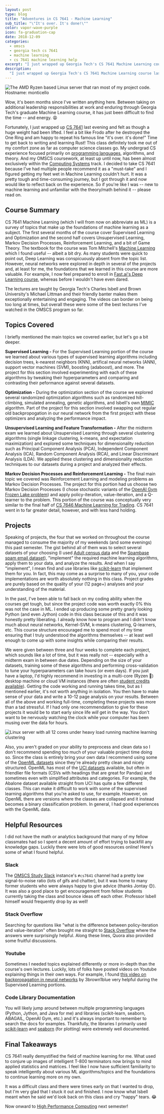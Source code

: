 ```yaml
---
layout: post
type: blog
title: "Adventures in CS 7641 - Machine Learning"
sub_title: "\"It's over. It's done!\""
color: vapor-wave-purple
icon: fa-graduation-cap
date: 2018-12-09
categories:
  - omscs
  - georgia tech cs 7641
  - machine learning
  - cs 7641 machine learning help
excerpt: "I just wrapped up Georgia Tech's CS 7641 Machine Learning course last evening and although it was a pretty arduous experience, I got through it. CS 7641 really demystified the field of machine learning for me and took me out of my comfort zone as far as computer science classes go. It was a time-consuming and challenging journey, but ultimately very worth it. In this post, I reflect back on the course and provide resources that I found helpful."
description:
  "I just wrapped up Georgia Tech's CS 7641 Machine Learning course last evening and although it was a pretty arduous experience, I got through it. CS 7641 really demystified the field of machine learning for me and took me out of my comfort zone as far as computer science classes go. It was a time-consuming and challenging journey, but ultimately very worth it. In this post, I reflect back on the course and provide resources that I found helpful."
---
```


<div>
<img src="https://images.downey.io/blog/monticello-ryzen-based-machine-learner-downey.jpg" alt="The AMD Ryzen based Linux server that ran most of my project code. Hostname: monticello">
</div>

Wow, it's been months since I've written anything here. Between taking on additional leadership responsibilities at work and enduring through Georgia Tech's graduate Machine Learning course, it has just been difficult to find the time -- and energy. 😩

Fortunately, I just wrapped up [CS 7641](https://www.omscs.gatech.edu/cs-7641-machine-learning) last evening and felt as though a huge weight had been lifted. I feel a bit like Frodo after he destroyed the One Ring and am happy to repeat his famous line "it's over. it's done!" Time to get back to writing and learning Rust! This class definitely took me out of my comfort zone as far as computer science classes go. My undergrad CS experience focused primarily on [programming languages](https://www.cs.indiana.edu/research/programming-languages.html), algorithms, and theory. And my OMSCS coursework, at least up until now, has been almost exclusively within the [Computing Systems](https://www.omscs.gatech.edu/specialization-computing-systems) track. I decided to take CS 7641 because I've had multiple people recommend it as a "must-take" and I figured getting my feet wet in Machine Learning couldn't hurt. It was a pretty tough and time-consuming journey, but I got through it and now would like to reflect back on the experience. So if you're like I was -- new to machine learning and unfamiliar with the theory/math behind it -- please read on.

## Course Summary
CS 7641 Machine Learning (which I will from now on abbreviate as ML) is a survey of topics that make up the foundations of machine learning as a subject. The first several months of the course cover Supervised Learning and Optimization and the second half covers Unsupervised Learning, Markov Decision Processes, Reinforcement Learning, and a bit of Game Theory. The textbook for the course was Tom Mitchell's [Machine Learning](https://amzn.to/2QHkgsv) which I found useful -- albeit a bit dry. As many students were quick to point out, Deep Learning was conspicuously absent from the topic list. However, neural networks were explored in depth in several of the projects and, at least for me, the foundations that we learned in this course are more valuable. For example, I now feel prepared to enroll in [Fast.ai's Deep Learning course](https://course.fast.ai/), whereas before I wouldn't have even dared.

The lectures are taught by Georgia Tech's Charles Isbell and Brown University's Michael Littman and their friendly banter makes them exceptionally entertaining and engaging. The videos can border on being too long at times, but overall these were some of the best lectures I've watched in the OMSCS program so far.

## Topics Covered
I briefly mentioned the main topics we covered earlier, but let's go a bit deeper.

**Supervised Learning -**
For the Supervised Learning portion of the course we learned about various types of supervised learning algorithms including decision trees, k-nearest neighbors (KNN), artifical neural networks (ANN), support vector machines (SVM), boosting (adaboost), and more. The project for this section involved experimenting with each of these algorithms by tweaking their hyperparameters and comparing and contrasting their peformance against several datasets.

**Optimization -**
During the optimization section of the course we explored several randomized optimization algorithms such as randomized hill-climbing, simulated annealing, genetic algorithms, and Isbell's own [MIMIC](https://www.cc.gatech.edu/~isbell/papers/isbell-mimic-nips-1997.pdf) algorithm. Part of the project for this section involved swapping out regular old backpropogation in our neural network from the first project with these optimizers and analyzing the performance impact.

**Unsupervised Learning and Feature Transformation -**
After the midterm exam we learned about Unsupervised Learning through several clustering algorithms (single linkage clustering, k-means, and expectation maximization) and explored some techniques for dimensionality reduction such as Principal Component Analysis (PCA), Independent Component Analysis (ICA), Random Component Analysis (RCA), and Linear Discriminant Analysis (LDA). We applied these clustering and dimensionality reduction techniques to our datasets during a project and analyzed their effects.

**Markov Decision Processes and Reinforcement Learning -**
The final main topic we covered was Reinforcement Learning and modeling problems as Markov Decision Processes. The project for this portion had us choose two Markov Decision Processes (I chose stochastic variants of the [OpenAI Gym Frozen Lake problem](https://gym.openai.com/envs/FrozenLake8x8-v0/)) and apply policy-iteration, value-iteration, and a Q-learner to the problem. This portion of the course was conceptually very similar to the final half of [CS 7646 Machine Learning for Trading](https://www.omscs.gatech.edu/cs-7646-machine-learning-trading). CS 7641 went in to far greater detail, however, and with less hand holding.

## Projects

Speaking of projects, the four that we worked on throughout the course managed to consume the majority of my weekends (and some evenings) this past semester. The gist behind all of them was to select several datasets of your choosing (I used [Adult census data](https://archive.ics.uci.edu/ml/datasets/adult) and the [Spambase spam email dataset](https://archive.ics.uci.edu/ml/datasets/spambase)), "implement" the required machine learning algorithms, apply them to your data, and analyze the results. And when I say "implement", I mean find and use libraries like [scikit-learn](https://scikit-learn.org/stable/) that implement them for you. In fact, this may come as a surprise to many of you, your code implementations are worth absolutely nothing in this class. Project grades are purely based on the quality of your (12 page+) analyses and your understanding of the material.

In the past, I've been able to fall back on my coding ability when the courses get tough, but since the project code was worth exactly 0% this was not the case in ML. I ended up producing some pretty gnarly looking Python (and even Jython) code in this class because of this and it was honestly pretty liberating. I already know how to program and I didn't know much about neural networks, Kernel-SVM, k-means clustering, Q-learners, etc. This course structure encouraged me to spend most of my time ensuring that I truly understood the algorithms themselves -- at least well enough to come up with some insights while comparing their results.

We were given between three and four weeks to complete each project, which sounds like a lot of time, but it was really not -- especially with a midterm exam in between due dates. Depending on the size of your datasets, training some of these algorithms and performing cross-validation to tune your hyperparameters can take hours (or even days). If you just have a laptop, I'd highly recommend in investing in a multi-core (Ryzen 🙂) desktop machine or cloud VM instances (there are often [student credits available](https://aws.amazon.com/blogs/aws/aws-educate-credits-training-content-and-collaboration-for-students-educators/)). Getting the code working and running takes time, but as I mentioned earlier, it's not worth anything in isolation. You then have to make sense of your data and write a 10-12 page analysis on your results. Between all of the above and working full-time, completing these projects was more than a tad stressful. If I had only one recommendation to give for these projects it would be to start early since life _will_ get in the way. You don't want to be nervously watching the clock while your computer has been musing over the data for hours.

<div>
<img src="https://images.downey.io/blog/monticello-ryzen-server-running-clustering-code-downey.png" alt="Linux server with all 12 cores under heavy load running machine learning clustering">
</div>

Also, you aren't graded on your ability to preprocess and clean data so I don't recommend spending too much of your valuable project time doing so. Since the class is entirely bring your own data I recommend using some of the [OpenML datasets](https://www.openml.org/search?type=data) since they're already pretty clean and nicely structured. OpenML has most of the [UCI datasets](https://archive.ics.uci.edu/ml/datasets.html) available, but often in friendlier file formats (CSVs with headings that are great for Pandas) and sometimes even with simplified attributes and categories. For example, the Abalone dataset available straight from UCI has quite a few different classes. This can make it difficult to work with some of the supervised learning algorithms that you're asked to use, for example. However, on OpenML there are versions where the classes are collapsed and it instead becomes a binary classification problem. In general, I had good experiences with the OpenML data.

## Helpful Resources
I did not have the math or analytics background that many of my fellow classmates had so I spent a decent amount of effort trying to backfill any knowledge gaps. Luckily there were lots of good resources online! Here's some of what I found helpful.

### Slack
The [OMSCS Study Slack](https://omscs-study.slack.com/) instance's `#cs7641` channel had a pretty low signal-to-noise ratio (lots of gifs and chatter), but it was home to many former students who were always happy to give advice (thanks Jontay 😊). It was also a good place to get encouragement from fellow students currently taking the class and bounce ideas off each other. Professor Isbell himself would frequently drop by as well!

### Stack Overflow
Searching for questions like "what is the difference between policy-iteration and value-iteration" often brought me straight to [Stack Overflow](https://stackoverflow.com/questions/37370015/what-is-the-difference-between-value-iteration-and-policy-iteration) where the answers were surprisingly helpful. Along these lines, Quora also provided some fruitful discussions.

### Youtube
Sometimes I needed topics explained differently or more in-depth than the course's own lectures. Luckily, lots of folks have posted videos on Youtube explaining things in their own ways. For example, I found [this video on backpropagation in neural networks](https://www.youtube.com/watch?v=Ilg3gGewQ5U) by 3brown1blue very helpful during the Supervised Learning portions.

### Code Library Documentation
You will likely jump around between multiple programming languages (Python, Jython, and Java for me) and libraries (scikit-learn, seaborn, ABAGAIL, OpenAI Gym, etc.) and it's always important to remember to search the docs for examples. Thankfully, the libraries I primarily used [scikit-learn](https://scikit-learn.org/stable/documentation.html) and [seaborn](https://seaborn.pydata.org/) (for plotting) were extremely well documented.

## Final Takeaways
CS 7641 really demystified the field of machine learning for me. What used to conjure up images of intelligent T-800 terminators now brings to mind applied statistics and matrices. I feel like I now have sufficient familiarity to speak intelligently about various ML algorithms/topics and the foundations to continue learning more on my own.

It was a difficult class and there were times early on that I wanted to drop, but I'm very glad that I stuck it out and finished. I now know what Isbell meant when he said we'd look back on this class and cry "happy" tears. 😂

Now onward to [High Performance Computing](https://cse6220.gatech.edu) next semester!
